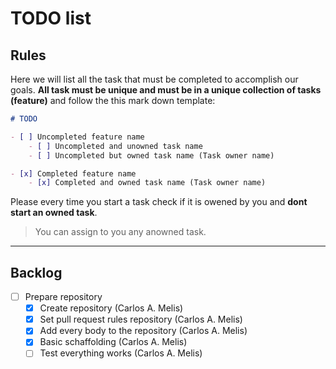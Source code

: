 # TODO list

## Rules

Here we will list all the task that must be completed to accomplish our goals.
**All task must be unique and must be in a unique collection of tasks (feature)**
and follow the this mark down template:

```md
# TODO

- [ ] Uncompleted feature name
    - [ ] Uncompleted and unowned task name
    - [ ] Uncompleted but owned task name (Task owner name)

- [x] Completed feature name
    - [x] Completed and owned task name (Task owner name)
```

Please every time you start a task check if it is owened by you and **dont start an
owned task**.

> You can assign to you any anowned task.
---

## Backlog

- [ ] Prepare repository
    - [x] Create repository (Carlos A. Melis)
    - [x] Set pull request rules repository (Carlos A. Melis)
    - [x] Add every body to the repository (Carlos A. Melis)
    - [x] Basic schaffolding (Carlos A. Melis)
    - [ ] Test everything works (Carlos A. Melis)

